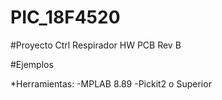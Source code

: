 # PIC_18F4520 
#Proyecto Ctrl Respirador HW PCB Rev B 

#Ejemplos

*Herramientas: -MPLAB 8.89 -Pickit2 o Superior


